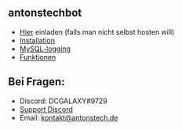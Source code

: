 ## antonstechbot
- [Hier](https://top.gg/bot/744218316167708773) einladen (falls man nicht selbst hosten will)
- [Installation](https://github.com/antonstech/antonstechbot/wiki/Installation)
- [MySQL-logging](https://github.com/antonstech/antonstechbot/wiki/MySQL-logging)
- [Funktionen](https://github.com/antonstech/antonstechbot/wiki/Funktionen)
## Bei Fragen:
- Discord: DCGALAXY#9729
- [Support Discord](https://discord.gg/bHQGfxFzhQ)
- Email: kontakt@antonstech.de
